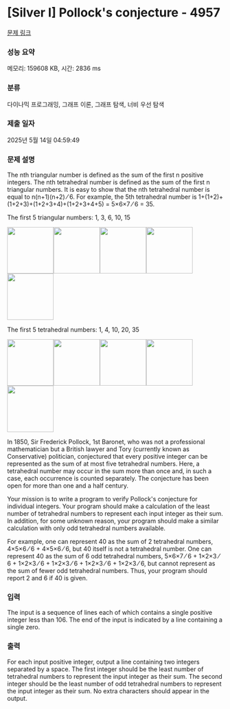 # [Silver I] Pollock's conjecture - 4957 

[문제 링크](https://www.acmicpc.net/problem/4957) 

### 성능 요약

메모리: 159608 KB, 시간: 2836 ms

### 분류

다이나믹 프로그래밍, 그래프 이론, 그래프 탐색, 너비 우선 탐색

### 제출 일자

2025년 5월 14일 04:59:49

### 문제 설명

<p>The nth triangular number is defined as the sum of the first n positive integers. The nth tetrahedral number is defined as the sum of the first n triangular numbers. It is easy to show that the nth tetrahedral number is equal to n(n+1)(n+2) ⁄ 6. For example, the 5th tetrahedral number is 1+(1+2)+(1+2+3)+(1+2+3+4)+(1+2+3+4+5) = 5×6×7 ⁄ 6 = 35.</p>

<p>The first 5 triangular numbers: 1, 3, 6, 10, 15</p>

<p><img alt="" src="https://www.acmicpc.net/upload/images2/C-11.png" style="height:108px; width:108px"><img alt="" src="https://www.acmicpc.net/upload/images2/C-12.png" style="height:108px; width:108px"><img alt="" src="https://www.acmicpc.net/upload/images2/C-13.png" style="height:108px; width:108px"><img alt="" src="https://www.acmicpc.net/upload/images2/C-14.png" style="height:108px; width:108px"><img alt="" src="https://www.acmicpc.net/upload/images2/C-15.png" style="height:108px; width:108px"></p>

<p>The first 5 tetrahedral numbers: 1, 4, 10, 20, 35</p>

<p><img alt="" src="https://www.acmicpc.net/upload/images2/C-1.png" style="height:108px; width:108px"><img alt="" src="https://www.acmicpc.net/upload/images2/C-2.png" style="height:108px; width:108px"><img alt="" src="https://www.acmicpc.net/upload/images2/C-3.png" style="height:108px; width:108px"><img alt="" src="https://www.acmicpc.net/upload/images2/C-4.png" style="height:108px; width:108px"><img alt="" src="https://www.acmicpc.net/upload/images2/C-5.png" style="height:108px; width:108px"></p>

<p>In 1850, Sir Frederick Pollock, 1st Baronet, who was not a professional mathematician but a British lawyer and Tory (currently known as Conservative) politician, conjectured that every positive integer can be represented as the sum of at most five tetrahedral numbers. Here, a tetrahedral number may occur in the sum more than once and, in such a case, each occurrence is counted separately. The conjecture has been open for more than one and a half century.</p>

<p>Your mission is to write a program to verify Pollock's conjecture for individual integers. Your program should make a calculation of the least number of tetrahedral numbers to represent each input integer as their sum. In addition, for some unknown reason, your program should make a similar calculation with only odd tetrahedral numbers available.</p>

<p>For example, one can represent 40 as the sum of 2 tetrahedral numbers, 4×5×6 ⁄ 6 + 4×5×6 ⁄ 6, but 40 itself is not a tetrahedral number. One can represent 40 as the sum of 6 odd tetrahedral numbers, 5×6×7 ⁄ 6 + 1×2×3 ⁄ 6 + 1×2×3 ⁄ 6 + 1×2×3 ⁄ 6 + 1×2×3 ⁄ 6 + 1×2×3 ⁄ 6, but cannot represent as the sum of fewer odd tetrahedral numbers. Thus, your program should report 2 and 6 if 40 is given.</p>

### 입력 

 <p>The input is a sequence of lines each of which contains a single positive integer less than 106. The end of the input is indicated by a line containing a single zero.</p>

### 출력 

 <p>For each input positive integer, output a line containing two integers separated by a space. The first integer should be the least number of tetrahedral numbers to represent the input integer as their sum. The second integer should be the least number of odd tetrahedral numbers to represent the input integer as their sum. No extra characters should appear in the output.</p>

